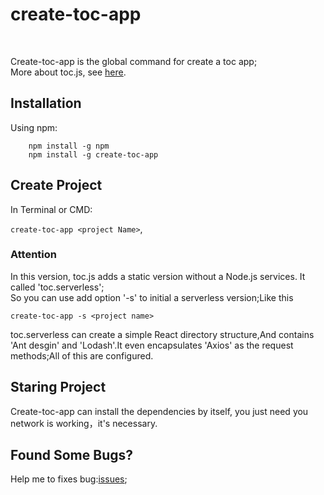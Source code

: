 # create-toc-app 
<br />

Create-toc-app is the global command for create a toc app;  
More about toc.js, see [here](https://github.com/junjie-lean/toc/tree/alpha).

## Installation

Using npm:
```npm
    npm install -g npm
    npm install -g create-toc-app
```

## Create Project

In Terminal or CMD:  

`create-toc-app <project Name>`,

### Attention 

In this version, toc.js adds a static version without a Node.js services. It called 'toc.serverless';  
So you can use add option '-s' to initial a serverless version;Like this  


`
    create-toc-app -s <project name>
`

toc.serverless can create a simple React directory structure,And contains 'Ant desgin' and 'Lodash'.It even encapsulates 'Axios' as the request methods;All of this are configured.



## Staring Project

Create-toc-app can install the dependencies by itself, you just need you network is working，it's necessary.

## Found Some Bugs?

Help me to fixes bug:[issues](https://github.com/junjie-lean/create-toc-app/issues);


<!-- ## Warning  -->

